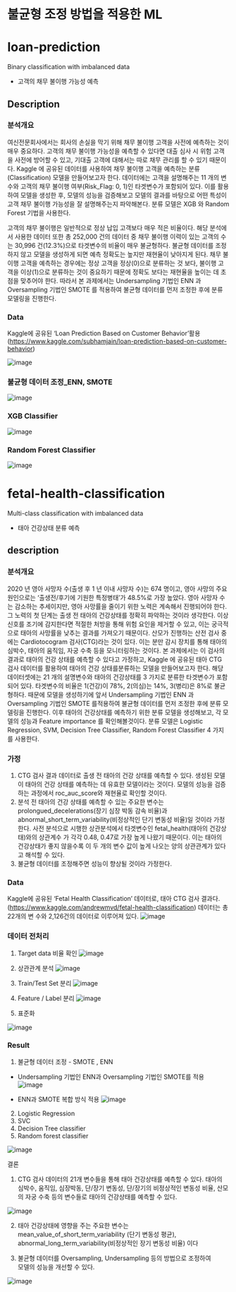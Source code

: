 # 불균형 조정 방법을 적용한 ML 


# loan-prediction
Binary classification with imbalanced data
- 고객의 채무 불이행 가능성 예측

## Description

### 분석개요
여신전문회사에서는 회사의 손실을 막기 위해 채무 불이행 고객을 사전에 예측하는 것이 매우 중요하다. 고객의 채무 불이행 가능성을 예측할 수 있다면 대출 심사 시 위험 고객을 사전에
방어할 수 있고, 기대출 고객에 대해서는 따로 채무 관리를 할 수 있기 때문이다. Kaggle 에 공유된 데이터를 사용하여 채무 불이행 고객을 예측하는 분류(Classification) 모델을 만들어보고자 한다. 데이터에는 고객을 설명해주는 11 개의 변수와 고객의 채무 불이행 여부(Risk_Flag: 0, 1)인 타겟변수가 포함되어 있다. 이를 활용하여 모델을 생성한 후, 모델의 성능을 검증해보고 모델의 결과를 바탕으로 어떤 특성이 고객 채무 불이행 가능성을 잘 설명해주는지 파악해본다. 분류 모델은 XGB 와 Random Forest 기법을 사용한다.

고객의 채무 불이행은 일반적으로 정상 납입 고객보다 매우 적은 비율이다. 해당 분석에서 사용한 데이터 또한 총 252,000 건의 데이터 중 채무 불이행 이력이 있는 고객의 수는 30,996 건(12.3%)으로 타겟변수의 비율이 매우 불균형하다. 불균형 데이터를 조정하지 않고 모델을 생성하게 되면 예측 정확도는 높지만 재현율이 낮아지게 된다. 채무 불이행 고객을 예측하는 경우에는 정상 고객을 정상(0)으로 분류하는 것 보다, 불이행 고객을 이상(1)으로 분류하는 것이 중요하기 때문에 정확도 보다는 재현율을 높이는 데 초점을 맞추어야 한다.  따라서 본 과제에서는 Undersampling 기법인 ENN 과 Oversampling 기법인 SMOTE 를 적용하여 불균형 데이터를 먼저 조정한 후에 분류 모델링을 진행한다. 

### Data 
Kaggle에 공유된 ‘Loan Prediction Based on Customer Behavior’활용
(https://www.kaggle.com/subhamjain/loan-prediction-based-on-customer-behavior)

![image](https://user-images.githubusercontent.com/79688191/145768171-31a56ea2-ae16-48f1-a298-6cdd889fd05a.png)

### 불균형 데이터 조정_ENN, SMOTE

![image](https://user-images.githubusercontent.com/79688191/145768321-0414aa0e-974a-4d71-85a6-1887c63e74bd.png)



### XGB Classifier
![image](https://user-images.githubusercontent.com/79688191/145768378-3c953052-cc1c-4358-9b7d-09c2259f030e.png)


### Random Forest Classifier

![image](https://user-images.githubusercontent.com/79688191/145768413-4a378de3-6271-4109-a3b7-c442e3df593a.png)





# fetal-health-classification
Multi-class classification with imbalanced data
- 태아 건강상태 분류 예측

## description

### 분석개요
2020 년 영아 사망자 수(출생 후 1 년 이내 사망자 수)는 674 명이고,  영아 사망의 주요 원인으로는 ‘출생전/후기에 기원한 특정병태’가 48.5%로 가장 높았다. 영아
사망자 수는 감소하는 추세이지만, 영아 사망률을 줄이기 위한 노력은 계속해서 진행되어야 한다.  그 노력의 첫 단계는 출생 전 태아의 건강상태를 정확히 파악하는 것이라 생각한다. 이상신호를
조기에 감지한다면 적절한 처방을 통해 위험 요인을 제거할 수 있고, 이는 궁극적으로 태아의 사망률을 낮추는 결과를 가져오기 때문이다. 산모가 진행하는 산전 검사 중에는 Cardiotocogram 
검사(CTG)라는 것이 있다. 이는 분만 감시 장치를 통해 태아의 심박수, 태아의 움직임, 자궁 수축 등을 모니터링하는 것이다. 본 과제에서는 이 검사의 결과로 태아의 건강 상태를 예측할 수
있다고 가정하고, Kaggle 에 공유된 태아 CTG 검사 데이터를 활용하여 태아의 건강 상태를분류하는 모델을 만들어보고자 한다. 
해당 데이터셋에는 21 개의 설명변수와 태아의 건강상태를 3 가지로 분류한 타겟변수가 포함되어 있다. 타겟변수의 비율은 1(건강)이 78%, 2(의심)는 14%, 3(병리)은 8%로 불균형하다. 
때문에 모델을 생성하기에 앞서 Undersampling 기법인 ENN 과 Oversampling 기법인 SMOTE 를적용하여 불균형 데이터를 먼저 조정한 후에 분류 모델링을 진행한다. 이후 태아의 건강상태를
예측하기 위한 분류 모델을 생성해보고, 각 모델의 성능과 Feature importance 를 확인해볼것이다. 분류 모델은 Logistic Regression, SVM, Decision Tree Classifier, Random Forest Classifier
4 가지를 사용한다.

### 가정

1. CTG 검사 결과 데이터로 출생 전 태아의 건강 상태를 예측할 수 있다. 생성된 모델이 태아의 건강 상태를 예측하는 데 유효한 모델이라는 것이다. 
  모델의 성능을 검증하는 과정에서 roc_auc_score와 재현율로 확인할 것이다. 
2. 분석 전 태아의 건강 상태를 예측할 수 있는 주요한 변수는 prolongued_decelerations(장기 심장 박동 감속 비율)과 abnormal_short_term_variability(비정상적인 단기 변동성 비율)일 것이라 가정 한다. 
  사전 분석으로 시행한 상관분석에서 타겟변수인 fetal_health(태아의 건강상태)와의 상관계수 가 각각 0.48, 0.47로 가장 높게 나왔기 때문이다. 이는 태아의 건강상태가 좋지 않을수록 이 두
개의 변수 값이 높게 나오는 양의 상관관계가 있다고 해석할 수 있다. 
3. 불균형 데이터를 조정해주면 성능이 향상될 것이라 가정한다.

### Data
Kaggle에 공유된 ‘Fetal Health Classification’ 데이터로, 태아 CTG 검사 결과다. (https://www.kaggle.com/andrewmvd/fetal-health-classification) 데이터는 총 22개의 변
수와 2,126건의 데이터로 이루어져 있다. 
![image](https://user-images.githubusercontent.com/79688191/145770738-fd76e345-2cb2-4887-a039-9f0fffc59d16.png)

### 데이터 전처리
1. Target data 비율 확인
![image](https://user-images.githubusercontent.com/79688191/145770843-e411ecd3-5ac9-4a4a-8d21-a7b6b0daa262.png)

2. 상관관계 분석
![image](https://user-images.githubusercontent.com/79688191/145770867-a580f9d1-092e-4385-8f46-50ba0e147e99.png)



3. Train/Test Set 분리 
![image](https://user-images.githubusercontent.com/79688191/145771111-30689a94-9851-4f88-8f05-bfd802105545.png)


4. Feature / Label 분리
![image](https://user-images.githubusercontent.com/79688191/145771138-d6d78e37-2e06-4672-849c-3959e35ad662.png)

5. 표준화

![image](https://user-images.githubusercontent.com/79688191/145770936-c8e62f24-966d-4914-9e1a-7674508df32e.png)

### Result
1. 불균형 데이터 조정 - SMOTE , ENN 
- Undersampling 기법인 ENN과 Oversampling 기법인 SMOTE를 적용 
![image](https://user-images.githubusercontent.com/79688191/145771161-416ac740-90c3-4397-bff3-335797c14734.png)

- ENN과 SMOTE 복합 방식 적용
![image](https://user-images.githubusercontent.com/79688191/145771172-63ef11cb-8f07-4bac-9f46-8fc1122785a5.png)


2. Logistic Regression
3. SVC
4. Decision Tree classifier
5. Random forest classifier

![image](https://user-images.githubusercontent.com/79688191/145771585-436d77a9-4798-4e1a-a133-c031294e6ea5.png)


결론
1. CTG 검사 데이터의 21개 변수들을 통해 태아 건강상태를 예측할 수 있다.
태아의 심박수, 움직임, 심장박동, 단/장기 변동성, 단/장기의 비정상적인 변동성 비율, 산모의 자궁 수축 등의 변수들로 태아의 건강상태를 예측할 수 있다. 


![image](https://user-images.githubusercontent.com/79688191/145771326-884c2589-20bc-4c0f-b03c-b0ebce1323e1.png)


2. 태아 건강상태에 영향을 주는 주요한 변수는 mean_value_of_short_term_variability (단기 변동성 평균), abnormal_long_term_variability(비정상적인 장기 변동성 비율) 이다


3. 불균형 데이터를 Oversampling, Undersampling 등의 방법으로 조정하여          
     모델의 성능을 개선할 수 있다. 


![image](https://user-images.githubusercontent.com/79688191/145771346-c0809cd3-619b-474b-b375-ccafa1707bd0.png)












